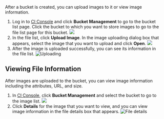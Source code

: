 After a bucket is created, you can upload images to it or view image information.
1. Log in to [CI Console](https://console.cloud.tencent.com/ci) and click **Bucket Management** to go to the bucket list page. Click the bucket to which you want to store images to go to the file list page for this bucket.
![](https://main.qcloudimg.com/raw/c3eaf22d2ae3782401d86adea3d07303.png)
2. In the file list, click **Upload Image**. In the image uploading dialog box that appears, select the image that you want to upload and click **Open**.
![](https://main.qcloudimg.com/raw/dc33d319aa2317777099d77ad099e091.png)
3. After the image is uploaded successfully, you can see its information in the file list.
![Uploading](https://main.qcloudimg.com/raw/15082613f1ed5b626eeb77f0d4513f7d.png)

## Viewing File Information
After images are uploaded to the bucket, you can view image information including the attributes, URL, and size.
1. In [CI Console](https://console.cloud.tencent.com/ci), click **Bucket Management** and select the bucket to go to the image list.
![](https://main.qcloudimg.com/raw/c3eaf22d2ae3782401d86adea3d07303.png)
2. Click **Details** for the image that you want to view, and you can view image information in the file details box that appears.
![File details](https://main.qcloudimg.com/raw/752beaafc310085b577078819a5a8845.png)